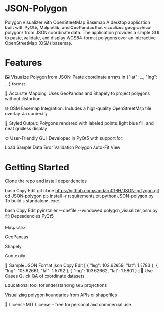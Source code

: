 # JSON-Polygon
 Polygon Visualizer with OpenStreetMap Basemap A desktop application built with PyQt5, Matplotlib, and GeoPandas that visualizes geographical polygons from JSON coordinate data. The application provides a simple GUI to paste, validate, and display WGS84-format polygons over an interactive OpenStreetMap (OSM) basemap.

# Features
🖼️ Visualize Polygon from JSON: Paste coordinate arrays in {"lat": ..., "lng": ...} format.

🧭 Accurate Mapping: Uses GeoPandas and Shapely to project polygons without distortion.

🌐 OSM Basemap Integration: Includes a high-quality OpenStreetMap tile overlay via contextily.

🎨 Styled Output: Polygons rendered with labeled points, light blue fill, and neat gridless display.

⚙️ User-Friendly GUI: Developed in PyQt5 with support for:

Load Sample Data
Error Validation
Polygon Auto-Fit View

# Getting Started
Clone the repo and install dependencies

bash
Copy
Edit
git clone https://github.com/sandaru01-IH/JSON-polygon.git
cd JSON-polygon
pip install -r requirements.txt
python JSON-polygon.py
To build a standalone .exe:

bash
Copy
Edit
pyinstaller --onefile --windowed polygon_visualizer_osm.py
📦 Dependencies
PyQt5

Matplotlib

GeoPandas

Shapely

Contextily

📂 Sample JSON Format
json
Copy
Edit
[
  { "lng": 103.62659, "lat": 1.5783 },
  { "lng": 103.62661, "lat": 1.5792 },
  { "lng": 103.62662, "lat": 1.5801 }
]
🧠 Use Cases
Quick QA of coordinate datasets

Educational tool for understanding GIS projections

Visualizing polygon boundaries from APIs or shapefiles

📜 License
MIT License – free for personal and commercial use.
